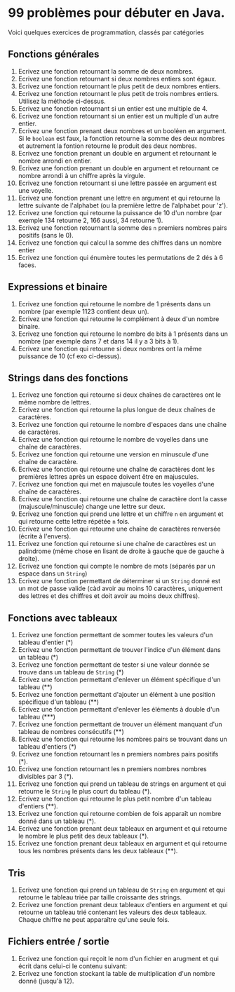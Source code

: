 # 99 problèmes pour débuter en Java.

Voici quelques exercices de programmation, classés par catégories

## Fonctions générales
1. Ecrivez une fonction retournant la somme de deux nombres.
2. Ecrivez une fonction retournant si deux nombres entiers sont égaux.
3. Ecrivez une fonction retournant le plus petit de deux nombres entiers.
4. Ecrivez une fonction retournant le plus petit de trois nombres entiers. Utilisez la méthode ci-dessus.
4. Ecrivez une fonction retournant si un entier est une multiple de 4.
5. Ecrivez une fonction retournant si un entier est un multiple d'un autre entier.
6. Ecrivez une fonction prenant deux nombres et un booléen en argument. Si le `boolean` est faux, la fonction retourne la somme des deux nombres et autrement la fontion retourne le produit des deux nombres.
7. Ecrivez une fonction prenant un double en argument et retournant le nombre arrondi en entier.
8. Ecrivez une fonction prenant un double en argument et retournant ce nombre arrondi à un chiffre après la virgule.
9. Ecrivez une fonction retournant si une lettre passée en argument est une voyelle.
10. Ecrivez une fonction prenant une lettre en argument et qui retourne la lettre suivante de l'alphabet (ou la première lettre de l'alphabet pour 'z').
11. Ecrivez une fonction qui retourne la puissance de 10 d'un nombre (par exemple 134 retourne 2, 166 aussi, 34 retourne 1).
12. Ecrivez une fonction retournant la somme des `n` premiers nombres pairs positifs (sans le 0).
13. Ecrivez une fonction qui calcul la somme des chiffres dans un nombre entier
13. Ecrivez une fonction qui énumère toutes les permutations de 2 dés à 6 faces.

## Expressions et binaire
1. Ecrivez une fonction qui retourne le nombre de 1 présents dans un nombre (par exemple 1123 contient deux un).
1. Ecrivez une fonction qui retourne le complément à deux d'un nombre binaire.
1. Ecrivez une fonction qui retourne le nombre de bits à 1 présents dans un nombre (par exemple dans 7 et dans 14 il y a 3 bits à 1).
1. Ecrivez une fonction qui retourne si deux nombres ont la même puissance de 10 (cf exo ci-dessus).

## Strings dans des fonctions
1. Ecrivez une fonction qui retourne si deux chaînes de caractères ont le même nombre de lettres.
1. Ecrivez une fonction qui retourne la plus longue de deux chaînes de caractères.
1. Ecrivez une fonction qui retourne le nombre d'espaces dans une chaîne de caractères.
1. Ecrivez une fonction qui retourne le nombre de voyelles dans une chaîne de caractères.
1. Ecrivez une fonction qui retourne une version en minuscule d'une chaîne de caractère.
1. Ecrivez une fonction qui retourne une chaîne de caractères dont les premières lettres après un espace doivent être en majuscules.
1. Ecrivez une fonction qui met en majuscule toutes les voyelles d'une chaîne de caractères.
1. Ecrivez une fonction qui retourne une chaîne de caractère dont la casse (majuscule/minuscule) change une lettre sur deux.
1. Ecrivez une fonction qui prend une lettre et un chiffre `n` en argument et qui retourne cette lettre répétée `n` fois.
1. Ecrivez une fonction qui retourne une chaîne de caractères renversée (écrite à l'envers).
1. Ecrivez une fonction qui retourne si une chaîne de caractères est un palindrome (même chose en lisant de droite à gauche que de gauche à droite).
1. Ecrivez une fonction qui compte le nombre de mots (séparés par un espace dans un `String`)
1. Ecrivez une fonction permettant de déterminer si un `String` donné est un mot de passe valide (càd avoir au moins 10 caractères, uniquement des lettres et des chiffres et doit avoir au moins deux chiffres).

## Fonctions avec tableaux
1. Ecrivez une fonction permettant de sommer toutes les valeurs d'un tableau d'entier (*)
1. Ecrivez une fonction permettant de trouver l'indice d'un élément dans un tableau (*)
1. Ecrivez une fonction permettant de tester si une valeur donnée se trouve dans un tableau de `String` (*)
1. Ecrivez une fonction permettant d'enlever un élément spécifique d'un tableau (**)
1. Ecrivez une fonction permettant d'ajouter un élément à une position spécifique d'un tableau (**)
1. Ecrivez une fonction permettant d'enlever les éléments à double d'un tableau (***)
1. Ecrivez une fonction permettant de trouver un élément manquant d'un tableau de nombres consécutifs (**)
1. Ecrivez une fonction qui retourne les nombres pairs se trouvant dans un tableau d'entiers (*)
1. Ecrivez une fonction retournant les n premiers nombres pairs positifs (*).
1. Ecrivez une fonction retournant les n premiers nombres nombres divisibles par 3 (*).
1. Ecrivez une fonction qui prend un tableau de strings en argument et qui retourne le `String` le plus court du tableau (*).
1. Ecrivez une fonction qui retourne le plus petit nombre d'un tableau d'entiers (**).
1. Ecrivez une fonction qui retourne combien de fois apparaît un nombre donné dans un tableau (*).
1. Ecrivez une fonction prenant deux tableaux en argument et qui retourne le nombre le plus petit des deux tableaux (*).
1. Ecrivez une fonction prenant deux tableaux en argument et qui retourne tous les nombres présents dans les deux tableaux (**).

## Tris
1. Ecrivez une fonction qui prend un tableau de `String` en argument et qui retourne le tableau triée par taille croissante des strings.
1. Ecrivez une fonction prenant deux tableaux d'entiers en argument et qui retourne un tableau trié contenant les valeurs des deux tableaux. Chaque chiffre ne peut apparaître qu'une seule fois.

## Fichiers entrée / sortie
1. Ecrivez une fonction qui reçoit le nom d'un fichier en arugment et qui écrit dans celui-ci le contenu suivant:
1. Ecrivez une fonction stockant la table de multiplication d'un nombre donné (jusqu'à 12).
